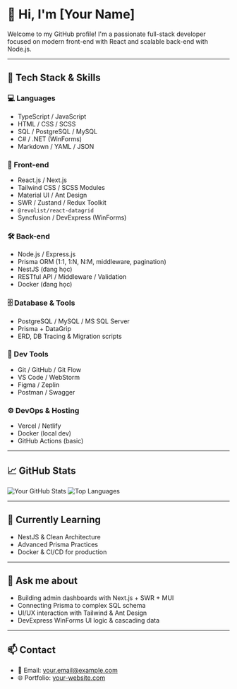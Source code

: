 # 👋 Hi, I'm [Your Name]

Welcome to my GitHub profile! I'm a passionate full-stack developer focused on modern front-end with React and scalable back-end with Node.js.

---

## 🚀 Tech Stack & Skills

### 💻 Languages
- TypeScript / JavaScript
- HTML / CSS / SCSS
- SQL / PostgreSQL / MySQL
- C# / .NET (WinForms)
- Markdown / YAML / JSON

### 🧠 Front-end
- React.js / Next.js
- Tailwind CSS / SCSS Modules
- Material UI / Ant Design
- SWR / Zustand / Redux Toolkit
- `@revolist/react-datagrid`
- Syncfusion / DevExpress (WinForms)

### 🛠️ Back-end
- Node.js / Express.js
- Prisma ORM (1:1, 1:N, N:M, middleware, pagination)
- NestJS (đang học)
- RESTful API / Middleware / Validation
- Docker (đang học)

### 🗄️ Database & Tools
- PostgreSQL / MySQL / MS SQL Server
- Prisma + DataGrip
- ERD, DB Tracing & Migration scripts

### 🧰 Dev Tools
- Git / GitHub / Git Flow
- VS Code / WebStorm
- Figma / Zeplin
- Postman / Swagger

### ⚙️ DevOps & Hosting
- Vercel / Netlify
- Docker (local dev)
- GitHub Actions (basic)

---

## 📈 GitHub Stats

![Your GitHub Stats](https://github-readme-stats.vercel.app/api?username=your-github-username&show_icons=true&theme=radical)
![Top Languages](https://github-readme-stats.vercel.app/api/top-langs/?username=your-github-username&layout=compact&theme=radical)

---

## 🌱 Currently Learning

- NestJS & Clean Architecture
- Advanced Prisma Practices
- Docker & CI/CD for production

---

## 💬 Ask me about

- Building admin dashboards with Next.js + SWR + MUI
- Connecting Prisma to complex SQL schema
- UI/UX interaction with Tailwind & Ant Design
- DevExpress WinForms UI logic & cascading data

---

## 📫 Contact

- 📧 Email: your.email@example.com
- 🌐 Portfolio: [your-website.com](https://your-website.com)
